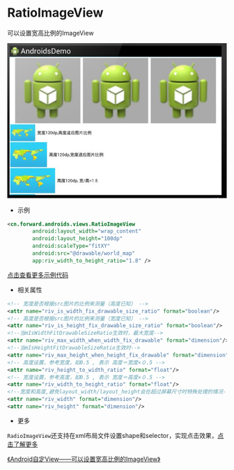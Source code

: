 RatioImageView
======
可以设置宽高比例的ImageView

![01](https://raw.githubusercontent.com/1993hzw/common/master/Androids/radioimageview.png)

* 示例

```xml
<cn.forward.androids.views.RatioImageView
        android:layout_width="wrap_content"
        android:layout_height="100dp"
        android:scaleType="fitXY"
        android:src="@drawable/world_map"
        app:riv_width_to_height_ratio="1.8" />
```

[点击查看更多示例代码](https://github.com/1993hzw/Androids/blob/master/AndroidsDemo/res/layout/activity_ratioimageview.xml)


* 相关属性

```xml
<!-- 宽度是否根据src图片的比例来测量（高度已知） -->
<attr name="riv_is_width_fix_drawable_size_ratio" format="boolean"/>
<!-- 高度是否根据src图片的比例来测量（宽度已知） -->
<attr name="riv_is_height_fix_drawable_size_ratio" format="boolean"/>
<!--当mIsWidthFitDrawableSizeRatio生效时，最大宽度-->
<attr name="riv_max_width_when_width_fix_drawable" format="dimension"/>
<!--当mIsHeightFitDrawableSizeRatio生效时-->
<attr name="riv_max_height_when_height_fix_drawable" format="dimension"/>
<!-- 高度设置，参考宽度，如0.5 , 表示 高度＝宽度×０.5 -->
<attr name="riv_height_to_width_ratio" format="float"/>
<!-- 宽度设置，参考高度，如0.5 , 表示 宽度＝高度×０.5 -->
<attr name="riv_width_to_height_ratio" format="float"/>
<!--宽度和高度,避免layout_width/layout_height会在超过屏幕尺寸时特殊处理的情况-->
<attr name="riv_width" format="dimension"/>
<attr name="riv_height" format="dimension"/>
```

* 更多

`RadioImageView`还支持在xml布局文件设置shape和selector，实现点击效果，[点击了解更多]()

[《Android自定View——可以设置宽高比例的ImageView》](http://blog.csdn.net/u012964944/article/details/50600078)